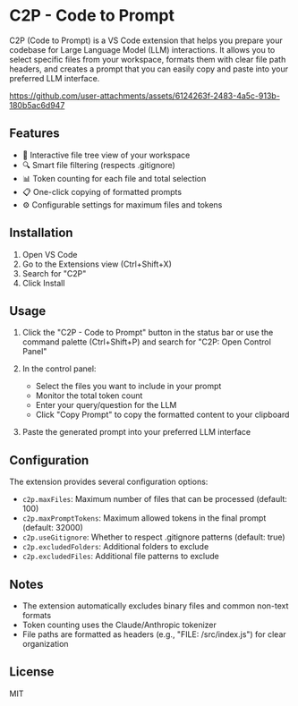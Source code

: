 # C2P - Code to Prompt

C2P (Code to Prompt) is a VS Code extension that helps you prepare your codebase for Large Language Model (LLM) interactions. It allows you to select specific files from your workspace, formats them with clear file path headers, and creates a prompt that you can easily copy and paste into your preferred LLM interface.


https://github.com/user-attachments/assets/6124263f-2483-4a5c-913b-180b5ac6d947


## Features

- 📁 Interactive file tree view of your workspace
- 🔍 Smart file filtering (respects .gitignore)
- 📊 Token counting for each file and total selection
- 📋 One-click copying of formatted prompts
- ⚙️ Configurable settings for maximum files and tokens

## Installation

1. Open VS Code
2. Go to the Extensions view (Ctrl+Shift+X)
3. Search for "C2P"
4. Click Install

## Usage

1. Click the "C2P - Code to Prompt" button in the status bar or use the command palette (Ctrl+Shift+P) and search for "C2P: Open Control Panel"

2. In the control panel:
   - Select the files you want to include in your prompt
   - Monitor the total token count
   - Enter your query/question for the LLM
   - Click "Copy Prompt" to copy the formatted content to your clipboard

3. Paste the generated prompt into your preferred LLM interface

## Configuration

The extension provides several configuration options:

- `c2p.maxFiles`: Maximum number of files that can be processed (default: 100)
- `c2p.maxPromptTokens`: Maximum allowed tokens in the final prompt (default: 32000)
- `c2p.useGitignore`: Whether to respect .gitignore patterns (default: true)
- `c2p.excludedFolders`: Additional folders to exclude
- `c2p.excludedFiles`: Additional file patterns to exclude

## Notes

- The extension automatically excludes binary files and common non-text formats
- Token counting uses the Claude/Anthropic tokenizer
- File paths are formatted as headers (e.g., "FILE: /src/index.js") for clear organization

## License

MIT
